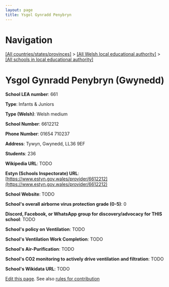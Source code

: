 ```yaml
---
layout: page
title: Ysgol Gynradd Penybryn
---
```

# Navigation

[[All countries/states/provinces]](../../..) > [[All Welsh local educational authority]](../..) > [[All schools in local educational authority]](..)

# Ysgol Gynradd Penybryn (Gwynedd)

**School LEA number**: 661

**Type**: Infants & Juniors

**Type (Welsh)**: Welsh medium

**School Number**: 6612212

**Phone Number**: 01654 710237

**Address**: Tywyn, Gwynedd, LL36 9EF

**Students**: 236

**Wikipedia URL**: TODO

**Estyn (Schools Inspectorate) URL**: [https://www.estyn.gov.wales/provider/6612212](https://www.estyn.gov.wales/provider/6612212)

**School Website**: TODO

**School's overall airborne virus protection grade (0-5)**: 0

**Discord, Facebook, or WhatsApp group for discovery/advocacy for THIS school**: TODO

**School's policy on Ventilation**: TODO

**School's Ventilation Work Completion**: TODO

**School's Air-Purification**: TODO

**School's CO2 monitoring to actively drive ventilation and filtration**: TODO

**School's Wikidata URL**: TODO




[Edit this page](https://github.com/ventilate-schools/Wales/edit/prif/./Gwynedd/Ysgol_Gynradd_Penybryn.md). See also [rules for contribution](../../../contribution-rules/)